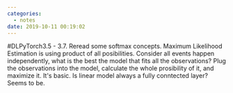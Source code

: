 ```yaml
---
categories:
  - notes
date: 2019-10-11 00:19:02
---
```

#DLPyTorch3.5 - 3.7. Reread some softmax concepts. Maximum Likelihood Estimation is using product of all posibilities. Consider all events happen independently, what is the best the model that fits all the observations? Plug the observations into the model, calculate the whole prosibility of it, and maximize it. It's basic. Is linear model always a fully conntected layer? Seems to be.
